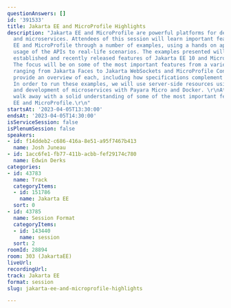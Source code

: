 ```yaml
---
questionAnswers: []
id: '391533'
title: Jakarta EE and MicroProfile Highlights
description: "Jakarta EE and MicroProfile are powerful platforms for developing applications
  and microservices. Attendees of this session will learn important features of Jakarta
  EE and MicroProfile through a number of examples, using a hands on approach, correlating
  usage of the APIs to real-life scenarios. The examples presented will showcase both
  established and recently released features of Jakarta EE 10 and MicroProfile 6.
  The focus will be on some of the most important features from a variety of specifications,
  ranging from Jakarta Faces to Jakarta WebSockets and MicroProfile Config. The demo’s
  provide an overview of each, including how specifications complement each other.
  In order to run these examples, we will use server-side resources using Payara,
  and development of microservices with Payara Micro and Docker. \r\nAttendees will
  walk away with a solid understanding of some of the most important features of Jakarta
  EE and MicroProfile.\r\n"
startsAt: '2023-04-05T13:30:00'
endsAt: '2023-04-05T14:30:00'
isServiceSession: false
isPlenumSession: false
speakers:
- id: f14ddeb2-c686-416a-8e51-a95f7467b413
  name: Josh Juneau
- id: 1acc6fe1-fb77-411b-acbb-fef29174c780
  name: Edwin Derks
categories:
- id: 43783
  name: Track
  categoryItems:
  - id: 151786
    name: Jakarta EE
  sort: 0
- id: 43785
  name: Session Format
  categoryItems:
  - id: 143440
    name: session
  sort: 2
roomId: 28894
room: 303 (JakartaEE)
liveUrl: 
recordingUrl: 
track: Jakarta EE
format: session
slug: jakarta-ee-and-microprofile-highlights

---
```

